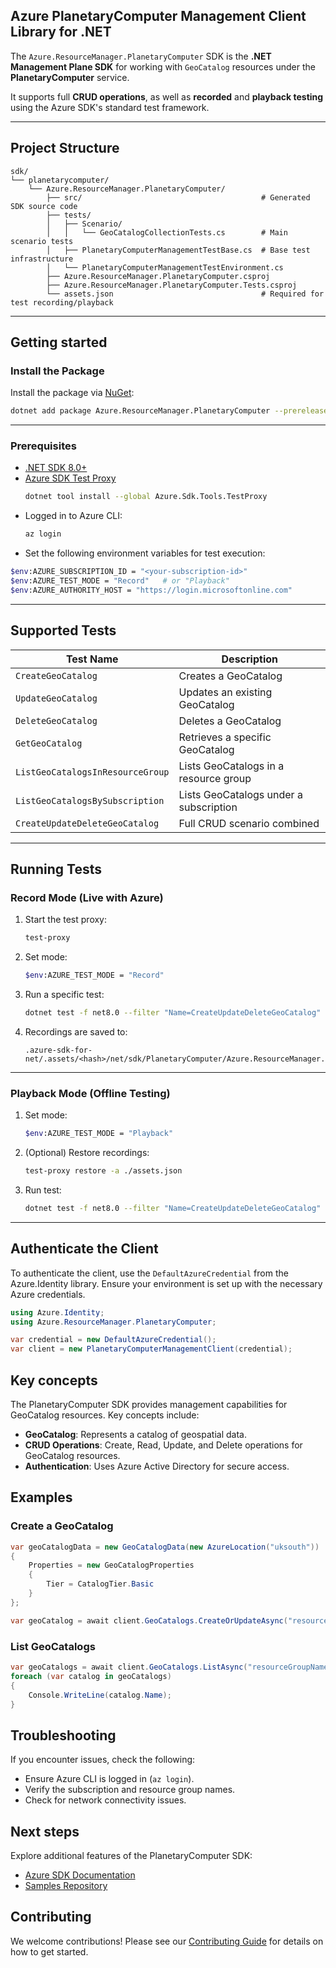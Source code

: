 ## Azure PlanetaryComputer Management Client Library for .NET

The `Azure.ResourceManager.PlanetaryComputer` SDK is the **.NET Management Plane SDK** for working with `GeoCatalog` resources under the **PlanetaryComputer** service.

It supports full **CRUD operations**, as well as **recorded** and **playback testing** using the Azure SDK's standard test framework.

---

## Project Structure

```
sdk/
└── planetarycomputer/
    └── Azure.ResourceManager.PlanetaryComputer/
        ├── src/                                        # Generated SDK source code
        ├── tests/
        │   ├── Scenario/
        │   │   └── GeoCatalogCollectionTests.cs        # Main scenario tests
        │   ├── PlanetaryComputerManagementTestBase.cs  # Base test infrastructure
        │   └── PlanetaryComputerManagementTestEnvironment.cs
        ├── Azure.ResourceManager.PlanetaryComputer.csproj
        ├── Azure.ResourceManager.PlanetaryComputer.Tests.csproj
        └── assets.json                                 # Required for test recording/playback
```

---

## Getting started

### Install the Package

Install the package via [NuGet](https://www.nuget.org/):

```bash
dotnet add package Azure.ResourceManager.PlanetaryComputer --prerelease
```

---

### Prerequisites

- [.NET SDK 8.0+](https://dotnet.microsoft.com/download)
- [Azure SDK Test Proxy](https://github.com/Azure/azure-sdk-tools/blob/main/tools/test-proxy/Azure.Sdk.Tools.TestProxy/README.md)
  ```bash
  dotnet tool install --global Azure.Sdk.Tools.TestProxy
  ```
- Logged in to Azure CLI:
  ```bash
  az login
  ```
- Set the following environment variables for test execution:

```bash
$env:AZURE_SUBSCRIPTION_ID = "<your-subscription-id>"
$env:AZURE_TEST_MODE = "Record"   # or "Playback"
$env:AZURE_AUTHORITY_HOST = "https://login.microsoftonline.com"
```

---

## Supported Tests

| Test Name                        | Description                                 |
|----------------------------------|---------------------------------------------|
| `CreateGeoCatalog`              | Creates a GeoCatalog                        |
| `UpdateGeoCatalog`              | Updates an existing GeoCatalog              |
| `DeleteGeoCatalog`              | Deletes a GeoCatalog                        |
| `GetGeoCatalog`                 | Retrieves a specific GeoCatalog             |
| `ListGeoCatalogsInResourceGroup`| Lists GeoCatalogs in a resource group       |
| `ListGeoCatalogsBySubscription` | Lists GeoCatalogs under a subscription      |
| `CreateUpdateDeleteGeoCatalog`  | Full CRUD scenario combined                 |

---

## Running Tests

### Record Mode (Live with Azure)

1. Start the test proxy:
   ```bash
   test-proxy
   ```
2. Set mode:
   ```bash
   $env:AZURE_TEST_MODE = "Record"
   ```
3. Run a specific test:
   ```bash
   dotnet test -f net8.0 --filter "Name=CreateUpdateDeleteGeoCatalog"
   ```
4. Recordings are saved to:
   ```
   .azure-sdk-for-net/.assets/<hash>/net/sdk/PlanetaryComputer/Azure.ResourceManager.PlanetaryComputer/tests/SessionRecords
   ```

---

### Playback Mode (Offline Testing)

1. Set mode:
   ```bash
   $env:AZURE_TEST_MODE = "Playback"
   ```
2. (Optional) Restore recordings:
   ```bash
   test-proxy restore -a ./assets.json
   ```
3. Run test:
   ```bash
   dotnet test -f net8.0 --filter "Name=CreateUpdateDeleteGeoCatalog"
   ```

---

## Authenticate the Client

To authenticate the client, use the `DefaultAzureCredential` from the Azure.Identity library. Ensure your environment is set up with the necessary Azure credentials.

```csharp
using Azure.Identity;
using Azure.ResourceManager.PlanetaryComputer;

var credential = new DefaultAzureCredential();
var client = new PlanetaryComputerManagementClient(credential);
```

## Key concepts

The PlanetaryComputer SDK provides management capabilities for GeoCatalog resources. Key concepts include:
- **GeoCatalog**: Represents a catalog of geospatial data.
- **CRUD Operations**: Create, Read, Update, and Delete operations for GeoCatalog resources.
- **Authentication**: Uses Azure Active Directory for secure access.

## Examples

### Create a GeoCatalog

```csharp
var geoCatalogData = new GeoCatalogData(new AzureLocation("uksouth"))
{
    Properties = new GeoCatalogProperties
    {
        Tier = CatalogTier.Basic
    }
};

var geoCatalog = await client.GeoCatalogs.CreateOrUpdateAsync("resourceGroupName", "geoCatalogName", geoCatalogData);
```

### List GeoCatalogs

```csharp
var geoCatalogs = await client.GeoCatalogs.ListAsync("resourceGroupName");
foreach (var catalog in geoCatalogs)
{
    Console.WriteLine(catalog.Name);
}
```

## Troubleshooting

If you encounter issues, check the following:
- Ensure Azure CLI is logged in (`az login`).
- Verify the subscription and resource group names.
- Check for network connectivity issues.

## Next steps

Explore additional features of the PlanetaryComputer SDK:
- [Azure SDK Documentation](https://learn.microsoft.com/en-us/azure/)
- [Samples Repository](https://github.com/Azure/azure-sdk-for-net)

## Contributing

We welcome contributions! Please see our [Contributing Guide](https://github.com/Azure/azure-sdk-for-net/blob/main/CONTRIBUTING.md) for details on how to get started.
